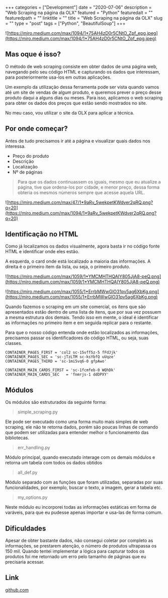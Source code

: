 +++
categories = ["Development"]
date = "2020-07-06"
description = "Web Scraping na página da OLX"
featured = "Python"
featuredalt = ""
featuredpath = ""
linktitle = ""
title = "Web Scraping na página da OLX"
slug = ""
type = "post"
tags = ["Python", "BeautifulSoup"]
+++

![https://miro.medium.com/max/1094/1*75AH4zD0r5CNtO_Zpf_epg.jpeg](https://miro.medium.com/max/1094/1*75AH4zD0r5CNtO_Zpf_epg.jpeg)

## **Mas oque é isso?**

O método de web scraping consiste em obter dados de uma página web, navegando pelo seu código HTML e capturando os dados que interessam, para posteriormente usa-los em outras aplicações.

Um exemplo da utilização dessa ferramenta pode ser vista quando vamos até um site de vendas de algum produto, e queremos prever o preço desse produto daqui a alguns dias ou meses. Para isso, aplicamos o web scraping para obter os dados dos preços que estão sendo mostrados no site.

No meu caso, vou utilizar o site da OLX para aplicar a técnica.

## **Por onde começar?**

Antes de tudo precisamos ir até a página e visualizar quais dados nos interessa.

- Preço do produto
- Descrição
- Localização
- Nº de páginas

> Para que os dados continuassem os iguais, mesmo que eu atualize a página, tive que ordena-los por cidade, e menor preço, dessa forma obteria os mesmos números sempre que acesse aquela URL.

![https://miro.medium.com/max/47/1*9aRv_5wekpetKWdver2qRQ.png?q=20](https://miro.medium.com/max/1094/1*9aRv_5wekpetKWdver2qRQ.png?q=20)

## **Identificação no HTML**

Como já localizamos os dados visualmente, agora basta ir no código fonte HTML e identificar onde eles estão.

A esquerda, o card onde está localizado a maioria das informações. A direita é o primeiro item da lista, ou seja, o primeiro produto.

![https://miro.medium.com/max/1059/1*YMCMHTHQAIY805JjA8-peQ.png](https://miro.medium.com/max/1059/1*YMCMHTHQAIY805JjA8-peQ.png)

![https://miro.medium.com/max/1055/1*ErrbMWwGlO31pv5ag6XbKg.png](https://miro.medium.com/max/1055/1*ErrbMWwGlO31pv5ag6XbKg.png)

Quando fazemos o scraping em um site comercial, os itens que são apresentados estão dentro de uma lista de itens, que por sua vez possuem a mesma estrutura dos demais. Tendo isso em mente, o ideal é identificar as informações no primeiro item e em seguida replicar para o restante.

Para que o nosso código entenda onde estão localizados as informações, precisamos passar os identificadores do código HTML, ou seja, suas classes.

``` .env
CONTAINER_PAGES_FIRST = 'col2 sc-15vff5z-5 fFdJjk'
CONTAINER_PAGES_SEC = 'sc-jTzLTM sc-ksYbfQ uUqze'
CONTAINER_PAGES_THIRD = 'sc-1mi5vq6-0 gfpAwo'

CONTAINER_MAIN_CARDS_FIRST = 'sc-1fcmfeb-0 WQhDk'
CONTAINER_MAIN_CARDS_SEC   = 'fnmrjs-1 ddDPXY'
```

## **Módulos**

Os módulos são estruturados da seguinte forma:

> simple_scraping.py

Ele pode ser executado como uma forma muito mais simples de web scraping, ele não te retorna dados, porém são poucas linhas de comando que podem ser utilizadas para entender melhor o funcionamento das bibliotecas.

> err_handling.py

Módulo principal, quando executado interage com os demais módulos e retorna um tabela com todos os dados obtidos

> all_def.py

Módulo separado com as funções que foram utilizadas, separadas por suas funcionalidades, por exemplo, buscar o texto, a imagem, gerar a tabela etc.

> my_options.py

Neste módulo eu incorporei todas as informações estáticas em forma de varáveis, para que eu pudesse apenas importar e usa-las de forma comum.

## **Dificuldades**

Apesar de obter bastante dados, não consegui coletar por completo as informações, se prestarem atenção, o número de produtos ultrapassa os 150 mil. Quando tentei implementar a lógica para capturar todos os produtos foi me retornado um erro pelo tamanho de páginas que eu precisaria acessar.

## **Link**

[github.com](https://github.com/otaviodantas/web-scraping-python)